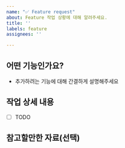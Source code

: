 ```yaml
---
name: "✅ Feature request"
about: Feature 작업 상황에 대해 알려주세요.
title: ''
labels: feature
assignees: ''

---
```


## 어떤 기능인가요?

- 추가하려는 기능에 대해 간결하게 설명해주세요

## 작업 상세 내용

- [ ] TODO

## 참고할만한 자료(선택)
